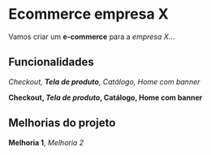 # Ecommerce empresa X

Vamos criar um **e-commerce** para a *empresa X*...

## Funcionalidades

_Checkout, **Tela de produto**, Catálogo, Home com banner_

**Checkout, _Tela de produto_, Catálogo, Home com banner**

## Melhorias do projeto

__Melhoria 1__, _Melhoria 2_